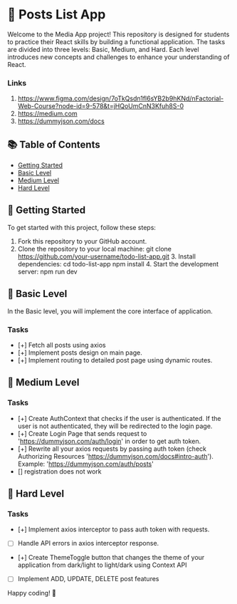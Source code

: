 # 📝 Posts List App

Welcome to the Media App project! This repository is designed for students to practice their React skills by building a functional  application. The tasks are divided into three levels: Basic, Medium, and Hard. Each level introduces new concepts and challenges to enhance your understanding of React.

### Links
1. https://www.figma.com/design/7oTkQsdn1fl6sYB2b9hKNd/nFactorial-Web-Course?node-id=9-578&t=jHQoUmCnN3Kfuh8S-0
2. https://medium.com
3. https://dummyjson.com/docs

## 📚 Table of Contents

- [Getting Started](#getting-started)
- [Basic Level](#basic-level)
- [Medium Level](#medium-level)
- [Hard Level](#hard-level)


## 🚀 Getting Started

To get started with this project, follow these steps:

1. Fork this repository to your GitHub account.
2. Clone the repository to your local machine:
   git clone https://github.com/your-username/todo-list-app.git
    3. Install dependencies:
       cd todo-list-app
       npm install
    4. Start the development server:
       npm run dev


## 🥇 Basic Level

In the Basic level, you will implement the core interface of application.

### Tasks
- [+] Fetch all posts using axios
- [+] Implement posts design on main page.
- [+] Implement routing to detailed post page using dynamic routes.

## 🥈 Medium Level

### Tasks
- [+] Create AuthContext that checks if the user is authenticated. If the user is not authenticated, they will be redirected to the login page.
- [+] Create Login Page that sends request to 'https://dummyjson.com/auth/login' in order to get auth token.
- [+] Rewrite all your axios requests by passing auth token (check Authorizing Resources 'https://dummyjson.com/docs#intro-auth'). 
    Example: 'https://dummyjson.com/auth/posts'
- [] registration does not work

## 🥇 Hard Level

### Tasks
- [+] Implement axios interceptor to pass auth token with requests.
- [ ] Handle API errors in axios interceptor response.
- [+] Create ThemeToggle button that changes the theme of your application from dark/light to light/dark using Context API
- [ ] Implement ADD, UPDATE, DELETE post features


Happy coding! 🎉